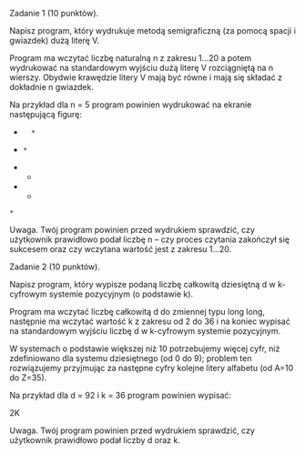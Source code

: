Zadanie 1 (10 punktów). 

Napisz program, który wydrukuje metodą semigraficzną (za pomocą spacji i gwiazdek) dużą literę V.

Program ma wczytać liczbę naturalną n z zakresu 1…20 a potem wydrukować na standardowym wyjściu dużą literę V rozciągniętą na n wierszy. Obydwie krawędzie litery V mają być równe i mają się składać z dokładnie n gwiazdek.

Na przykład dla n = 5 program powinien wydrukować na ekranie następującą figurę:

*       *
 *     *
  *   *
   * *
    *

Uwaga. Twój program powinien przed wydrukiem sprawdzić, czy użytkownik prawidłowo podał liczbę n – czy proces czytania zakończył się sukcesem oraz czy wczytana wartość jest z zakresu 1…20.

Zadanie 2 (10 punktów). 

Napisz program, który wypisze podaną liczbę całkowitą dziesiętną d w k-cyfrowym systemie pozycyjnym (o podstawie k).

Program ma wczytać liczbę całkowitą d do zmiennej typu long long, następnie ma wczytać wartość k z zakresu od 2 do 36 i na koniec wypisać na standardowym wyjściu liczbę d w k-cyfrowym systemie pozycyjnym.

W systemach o podstawie większej niż 10 potrzebujemy więcej cyfr, niż zdefiniowano dla systemu dziesiętnego (od 0 do 9); problem ten rozwiązujemy przyjmując za następne cyfry kolejne litery alfabetu (od A=10 do Z=35).

Na przykład dla d = 92 i k = 36 program powinien wypisać:

2K

Uwaga. Twój program powinien przed wydrukiem sprawdzić, czy użytkownik prawidłowo podał liczby d oraz k. 
